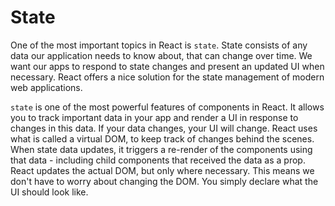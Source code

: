 # State
One of the most important topics in React is `state`. State consists of any data our application needs to know about, that can change over time. We want our apps to respond to state changes and present an updated UI when necessary. React offers a nice solution for the state management of modern web applications.

`state` is one of the most powerful features of components in React. It allows you to track important data in your app and render a UI in response to changes in this data. If your data changes, your UI will change. React uses what is called a virtual DOM, to keep track of changes behind the scenes. When state data updates, it triggers a re-render of the components using that data - including child components that received the data as a prop. React updates the actual DOM, but only where necessary. This means we don't have to worry about changing the DOM. You simply declare what the UI should look like.

